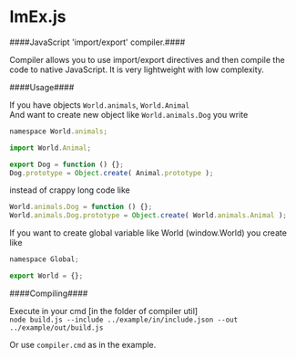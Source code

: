 ImEx.js
========

####JavaScript 'import/export' compiler.####

Compiler allows you to use import/export directives and then compile the code to native JavaScript.
It is very lightweight with low complexity.

####Usage####

If you have objects `World.animals`, `World.Animal`<br>
And want to create new object like `World.animals.Dog` you write

```js
namespace World.animals;

import World.Animal;

export Dog = function () {};
Dog.prototype = Object.create( Animal.prototype );
```

instead of crappy long code like

```js
World.animals.Dog = function () {};
World.animals.Dog.prototype = Object.create( World.animals.Animal );
```

If you want to create global variable like World (window.World) you create like

```js
namespace Global;

export World = {};
```

####Compiling####

Execute in your cmd [in the folder of compiler util]<br>
```node build.js --include ../example/in/include.json --out ../example/out/build.js```

Or use ```compiler.cmd``` as in the example.